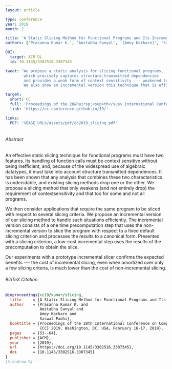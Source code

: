 ```yaml
---
layout: article

type: conference
year: 2019
month: 2

title: 'A Static Slicing Method for Functional Programs and Its Incremental Version'
authors: ['Prasanna Kumar K.', 'Amitabha Sanyal', '[Amey Karkare]', 'Saswat Padhi']

DOI:
  target: ACM DL
  id: 10.1145/3302516.3307345

tweet: 'We propose a static analysis for slicing functional programs,
        which precisely captures structure-transmitted dependencies
        and provides a weak form of context sensitivity --- weakened to guarantee decidability.
        We also show an incremental version this technique that is efficient in practice.'

target:
  short: CC
  full: 'Proceedings of the 28&hairsp;<sup>th</sup> International Conference on Compiler Construction, 2019'
  link: 'https://cc-conference.github.io/19/'

links:
  PDF: '%BASE_URL%/assets/pdf/cc2019_slicing.pdf'
---
```


###### Abstract

An effective static slicing technique for functional programs must have two features.
Its handling of function calls must be context sensitive without being inefficient,
and, because of the widespread use of algebraic datatypes,
it must take into account structure transmitted dependences.
It has been shown that any analysis that combines these two characteristics is undecidable,
and existing slicing methods drop one or the other.
We propose a slicing method that only weakens (and not entirely drop)
the requirement of contextsensitivity and that too for some and not all programs.

We then consider applications that require the same program to be sliced
with respect to several slicing criteria.
We propose an incremental version of our slicing method to handle such situations efficiently.
The incremental version consists of a one time precomputation step
that uses the non-incremental version to slice the program
with respect to a fixed default slicing criterion and processes the results to a canonical form.
Presented with a slicing criterion, a low-cost incremental step
uses the results of the precomputation to obtain the slice.

Our experiments with a prototype incremental slicer confirms the expected benefits ---
the cost of incremental slicing, even when amortized over only a few slicing criteria,
is much lower than the cost of non-incremental slicing.

###### BibTeX Citation

```bibtex {% raw %}
@inproceedings{cc19/kumar/slicing,
  title     = {A Static Slicing Method for Functional Programs and Its Incremental Version},
  author    = {Prasanna Kumar K. and
               Amitabha Sanyal and
               Amey Karkare and
               Saswat Padhi},
  booktitle = {Proceedings of the 28th International Conference on Compiler Construction,
               {CC} 2019, Washington, DC, USA, February 16-17, 2019},
  pages     = {53--64},
  publisher = {ACM},
  year      = {2019},
  url       = {https://doi.org/10.1145/3302516.3307345},
  doi       = {10.1145/3302516.3307345}
}
{% endraw %} ```